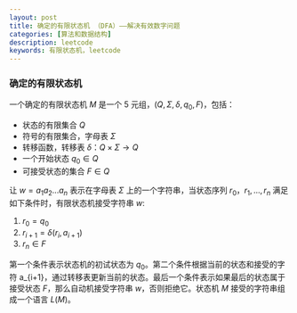 ```yaml
---
layout: post
title: 确定的有限状态机 （DFA）——解决有效数字问题
categories: [算法和数据结构]
description: leetcode
keywords: 有限状态机，leetcode
---
```


### 确定的有限状态机
一个确定的有限状态机 $M$ 是一个 5 元组，$(Q, \Sigma, \delta, q_0, F)$，包括：
- 状态的有限集合 $Q$
- 符号的有限集合，字母表 $\Sigma$
- 转移函数，转移表 $\delta$：$Q \times \Sigma \rightarrow Q$
- 一个开始状态 $q_0 \in Q$
- 可接受状态的集合 $F \in Q$

让 $w=a_1a_2...a_n$ 表示在字母表 $\Sigma$ 上的一个字符串，当状态序列 $r_0，r_1,...,r_n$ 满足如下条件时，有限状态机接受字符串 $w$:
1. $r_0=q_0$
2. $r_{i+1} = \delta(r_i, a_{i+1})$
3. $r_n \in F$

第一个条件表示状态机的初试状态为 $q_0$。第二个条件根据当前的状态和接受的字符 a_{i+1}，通过转移表更新当前的状态。最后一个条件表示如果最后的状态属于接受状态 $F$，那么自动机接受字符串 $w$，否则拒绝它。状态机 $M$ 接受的字符串组成一个语言 $L(M)$。
